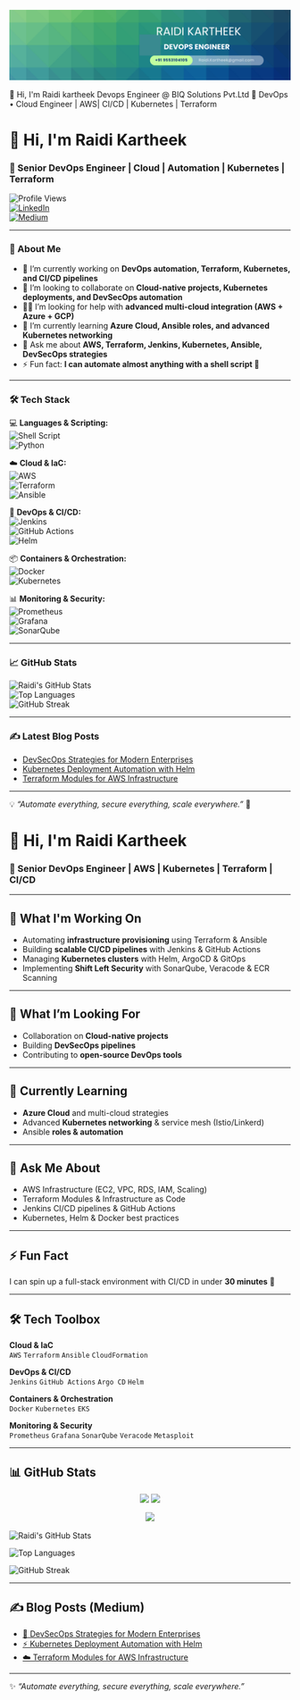 ![alt text](<Blue Green Geometric Company LinkedIn Banner.png>)

👋 Hi, I'm Raidi kartheek
Devops Engineer  @ BIQ Solutions Pvt.Ltd
🚀 DevOps • Cloud Engineer | AWS| CI/CD | Kubernetes | Terraform 




# 👋 Hi, I'm Raidi Kartheek  

### 🚀 Senior DevOps Engineer | Cloud | Automation | Kubernetes | Terraform  

![Profile Views](https://komarev.com/ghpvc/?username=Raidi13&label=Profile%20Views&color=blue&style=flat)  
[![LinkedIn](https://img.shields.io/badge/LinkedIn-blue?logo=linkedin&logoColor=white)](https://www.linkedin.com/in/raidi-kartheek/)  
[![Medium](https://img.shields.io/badge/Medium-black?logo=medium&logoColor=white)](https://medium.com/@Raidi13)  

---

### 🌟 About Me  

- 🔭 I’m currently working on **DevOps automation, Terraform, Kubernetes, and CI/CD pipelines**  
- 🤝 I’m looking to collaborate on **Cloud-native projects, Kubernetes deployments, and DevSecOps automation**  
- 👨‍💻 I’m looking for help with **advanced multi-cloud integration (AWS + Azure + GCP)**  
- 🌱 I’m currently learning **Azure Cloud, Ansible roles, and advanced Kubernetes networking**  
- 💬 Ask me about **AWS, Terraform, Jenkins, Kubernetes, Ansible, DevSecOps strategies**  
- ⚡ Fun fact: **I can automate almost anything with a shell script 🚀**  

---

### 🛠️ Tech Stack  

💻 **Languages & Scripting:**  
![Shell Script](https://img.shields.io/badge/Shell_Script-black?logo=gnu-bash&logoColor=white)  
![Python](https://img.shields.io/badge/Python-3670A0?logo=python&logoColor=ffdd54)  

☁️ **Cloud & IaC:**  
![AWS](https://img.shields.io/badge/AWS-orange?logo=amazon-aws&logoColor=white)  
![Terraform](https://img.shields.io/badge/Terraform-623ce4?logo=terraform&logoColor=white)  
![Ansible](https://img.shields.io/badge/Ansible-EE0000?logo=ansible&logoColor=white)  

🚀 **DevOps & CI/CD:**  
![Jenkins](https://img.shields.io/badge/Jenkins-D24939?logo=jenkins&logoColor=white)  
![GitHub Actions](https://img.shields.io/badge/GitHub_Actions-2088FF?logo=github-actions&logoColor=white)  
![Helm](https://img.shields.io/badge/Helm-0F1689?logo=helm&logoColor=white)  

📦 **Containers & Orchestration:**  
![Docker](https://img.shields.io/badge/Docker-2496ED?logo=docker&logoColor=white)  
![Kubernetes](https://img.shields.io/badge/Kubernetes-326ce5?logo=kubernetes&logoColor=white)  

📊 **Monitoring & Security:**  
![Prometheus](https://img.shields.io/badge/Prometheus-E6522C?logo=prometheus&logoColor=white)  
![Grafana](https://img.shields.io/badge/Grafana-F46800?logo=grafana&logoColor=white)  
![SonarQube](https://img.shields.io/badge/SonarQube-4E9BCD?logo=sonarqube&logoColor=white)  

---

### 📈 GitHub Stats  

![Raidi's GitHub Stats](https://github-readme-stats.vercel.app/api?username=Raidi13&show_icons=true&theme=tokyonight)  
![Top Languages](https://github-readme-stats.vercel.app/api/top-langs/?username=Raidi13&layout=compact&theme=tokyonight)  
![GitHub Streak](https://streak-stats.demolab.com?user=Raidi13&theme=tokyonight&hide_border=true)  

---

### ✍️ Latest Blog Posts  
<!-- BLOG-POST-LIST:START -->
- [DevSecOps Strategies for Modern Enterprises](https://medium.com/@Raidi13)  
- [Kubernetes Deployment Automation with Helm](https://medium.com/@Raidi13)  
- [Terraform Modules for AWS Infrastructure](https://medium.com/@Raidi13)  
<!-- BLOG-POST-LIST:END -->  

---

💡 *“Automate everything, secure everything, scale everywhere.”* 🚀  





# 👋 Hi, I'm Raidi Kartheek  

### 🚀 Senior DevOps Engineer | AWS | Kubernetes | Terraform | CI/CD  

---

## 🔭 What I'm Working On  
- Automating **infrastructure provisioning** using Terraform & Ansible  
- Building **scalable CI/CD pipelines** with Jenkins & GitHub Actions  
- Managing **Kubernetes clusters** with Helm, ArgoCD & GitOps  
- Implementing **Shift Left Security** with SonarQube, Veracode & ECR Scanning  

---

## 🤝 What I’m Looking For  
- Collaboration on **Cloud-native projects**  
- Building **DevSecOps pipelines**  
- Contributing to **open-source DevOps tools**  

---

## 🌱 Currently Learning  
- **Azure Cloud** and multi-cloud strategies  
- Advanced **Kubernetes networking** & service mesh (Istio/Linkerd)  
- Ansible **roles & automation**  

---

## 💬 Ask Me About  
- AWS Infrastructure (EC2, VPC, RDS, IAM, Scaling)  
- Terraform Modules & Infrastructure as Code  
- Jenkins CI/CD pipelines & GitHub Actions  
- Kubernetes, Helm & Docker best practices  

---

## ⚡ Fun Fact  
I can spin up a full-stack environment with CI/CD in under **30 minutes** 🚀  

---

## 🛠️ Tech Toolbox  

**Cloud & IaC**  
`AWS` `Terraform` `Ansible` `CloudFormation`  

**DevOps & CI/CD**  
`Jenkins` `GitHub Actions` `Argo CD` `Helm`  

**Containers & Orchestration**  
`Docker` `Kubernetes` `EKS`  

**Monitoring & Security**  
`Prometheus` `Grafana` `SonarQube` `Veracode` `Metasploit`  

---

## 📊 GitHub Stats  

<p align="center">
  <img src="https://github-readme-stats.vercel.app/api?username=Raidi13&show_icons=true&theme=radical" height="180" />
  <img src="https://github-readme-stats.vercel.app/api/top-langs/?username=Raidi13&layout=compact&theme=radical" height="180" />
</p>  

<p align="center">
  <img src="https://streak-stats.demolab.com?user=Raidi13&theme=radical&hide_border=true" height="180" />
</p>  


<!-- GitHub Stats (includes all commits; private needs self-host) -->
![Raidi's GitHub Stats](https://github-readme-stats.vercel.app/api?username=Raidi13&show_icons=true&include_all_commits=true&rank_icon=github&hide_border=true&custom_title=Raidi%27s%20GitHub%20Stats&v=1)

<!-- Top Languages (public repos only) -->
![Top Languages](https://github-readme-stats.vercel.app/api/top-langs/?username=Raidi13&layout=compact&langs_count=8&hide_border=true&v=1)

<!-- Streak -->
![GitHub Streak](https://streak-stats.demolab.com?user=Raidi13&hide_border=true&v=1)


---

## ✍️ Blog Posts (Medium)  
- [🚀 DevSecOps Strategies for Modern Enterprises](https://medium.com/@Raidi13)  
- [⚡ Kubernetes Deployment Automation with Helm](https://medium.com/@Raidi13)  
- [☁️ Terraform Modules for AWS Infrastructure](https://medium.com/@Raidi13)  

---

✨ *“Automate everything, secure everything, scale everywhere.”*  
